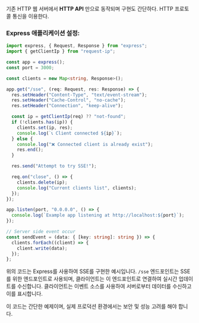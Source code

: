 기존 HTTP 웹 서버에서 **HTTP API** 만으로 동작되며 구현도 간단하다.
HTTP 프로토콜 통신을 이용한다.

### Express 애플리케이션 설정:

```typescript
import express, { Request, Response } from "express";
import { getClientIp } from "request-ip";

const app = express();
const port = 3000;

const clients = new Map<string, Response>();

app.get("/sse", (req: Request, res: Response) => {
  res.setHeader("Content-Type", "text/event-stream");
  res.setHeader("Cache-Control", "no-cache");
  res.setHeader("Connection", "keep-alive");

  const ip = getClientIp(req) ?? "not-found";
  if (!clients.has(ip)) {
    clients.set(ip, res);
    console.log(`📞 Client connected ${ip}`);
  } else {
    console.log("❌ Connected client is already exist");
    res.end();
  }

  res.send("Attempt to try SSE!");  

  req.on("close", () => {
    clients.delete(ip);
    console.log("Current clients list", clients);
  });
});

app.listen(port, "0.0.0.0", () => {
  console.log(`Example app listening at http://localhost:${port}`);
});

// Server side event occur
const sendEvent = (data: { [key: string]: string }) => {
  clients.forEach((client) => {
    client.write(data);
  });
};
```

위의 코드는 Express를 사용하여 SSE를 구현한 예시입니다. `/sse` 엔드포인트는 SSE를 위한 엔드포인트로 사용되며, 클라이언트는 이 엔드포인트로 연결하여 실시간 업데이트를 수신합니다. 클라이언트는 이벤트 소스를 사용하여 서버로부터 데이터를 수신하고 이를 표시합니다.

이 코드는 간단한 예제이며, 실제 프로덕션 환경에서는 보안 및 성능 고려를 해야 합니다.